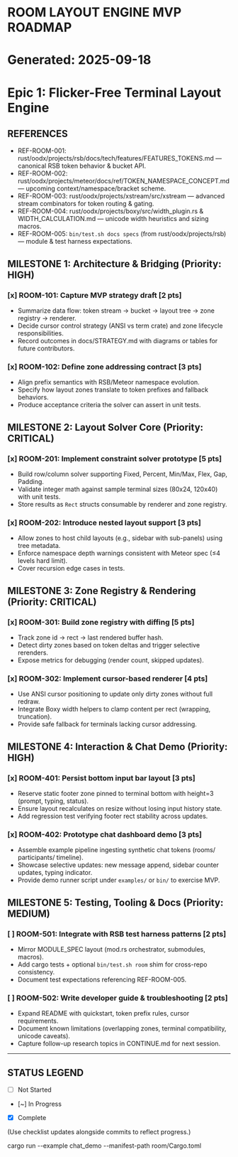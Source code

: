# ROOM LAYOUT ENGINE MVP ROADMAP
# Generated: 2025-09-18
# Epic 1: Flicker-Free Terminal Layout Engine

## REFERENCES
- REF-ROOM-001: rust/oodx/projects/rsb/docs/tech/features/FEATURES_TOKENS.md — canonical RSB token behavior & bucket API.
- REF-ROOM-002: rust/oodx/projects/meteor/docs/ref/TOKEN_NAMESPACE_CONCEPT.md — upcoming context/namespace/bracket scheme.
- REF-ROOM-003: rust/oodx/projects/xstream/src/xstream — advanced stream combinators for token routing & gating.
- REF-ROOM-004: rust/oodx/projects/boxy/src/width_plugin.rs & WIDTH_CALCULATION.md — unicode width heuristics and sizing macros.
- REF-ROOM-005: `bin/test.sh docs specs` (from rust/oodx/projects/rsb) — module & test harness expectations.

## MILESTONE 1: Architecture & Bridging (Priority: HIGH)

### [x] ROOM-101: Capture MVP strategy draft [2 pts]
- Summarize data flow: token stream → bucket → layout tree → zone registry → renderer.
- Decide cursor control strategy (ANSI vs term crate) and zone lifecycle responsibilities.
- Record outcomes in docs/STRATEGY.md with diagrams or tables for future contributors.

### [x] ROOM-102: Define zone addressing contract [3 pts]
- Align prefix semantics with RSB/Meteor namespace evolution.
- Specify how layout zones translate to token prefixes and fallback behaviors.
- Produce acceptance criteria the solver can assert in unit tests.

## MILESTONE 2: Layout Solver Core (Priority: CRITICAL)

### [x] ROOM-201: Implement constraint solver prototype [5 pts]
- Build row/column solver supporting Fixed, Percent, Min/Max, Flex, Gap, Padding.
- Validate integer math against sample terminal sizes (80x24, 120x40) with unit tests.
- Store results as `Rect` structs consumable by renderer and zone registry.

### [x] ROOM-202: Introduce nested layout support [3 pts]
- Allow zones to host child layouts (e.g., sidebar with sub-panels) using tree metadata.
- Enforce namespace depth warnings consistent with Meteor spec (≤4 levels hard limit).
- Cover recursion edge cases in tests.

## MILESTONE 3: Zone Registry & Rendering (Priority: CRITICAL)

### [x] ROOM-301: Build zone registry with diffing [5 pts]
- Track zone id → rect → last rendered buffer hash.
- Detect dirty zones based on token deltas and trigger selective rerenders.
- Expose metrics for debugging (render count, skipped updates).

### [x] ROOM-302: Implement cursor-based renderer [4 pts]
- Use ANSI cursor positioning to update only dirty zones without full redraw.
- Integrate Boxy width helpers to clamp content per rect (wrapping, truncation).
- Provide safe fallback for terminals lacking cursor addressing.

## MILESTONE 4: Interaction & Chat Demo (Priority: HIGH)

### [x] ROOM-401: Persist bottom input bar layout [3 pts]
- Reserve static footer zone pinned to terminal bottom with height=3 (prompt, typing, status).
- Ensure layout recalculates on resize without losing input history state.
- Add regression test verifying footer rect stability across updates.

### [x] ROOM-402: Prototype chat dashboard demo [3 pts]
- Assemble example pipeline ingesting synthetic chat tokens (rooms/ participants/ timeline).
- Showcase selective updates: new message append, sidebar counter updates, typing indicator.
- Provide demo runner script under `examples/` or `bin/` to exercise MVP.

## MILESTONE 5: Testing, Tooling & Docs (Priority: MEDIUM)

### [ ] ROOM-501: Integrate with RSB test harness patterns [2 pts]
- Mirror MODULE_SPEC layout (mod.rs orchestrator, submodules, macros).
- Add cargo tests + optional `bin/test.sh room` shim for cross-repo consistency.
- Document test expectations referencing REF-ROOM-005.

### [ ] ROOM-502: Write developer guide & troubleshooting [2 pts]
- Expand README with quickstart, token prefix rules, cursor requirements.
- Document known limitations (overlapping zones, terminal compatibility, unicode caveats).
- Capture follow-up research topics in CONTINUE.md for next session.

---

## STATUS LEGEND
- [ ] Not Started
- [~] In Progress
- [x] Complete

(Use checklist updates alongside commits to reflect progress.)

cargo run --example chat_demo --manifest-path room/Cargo.toml
